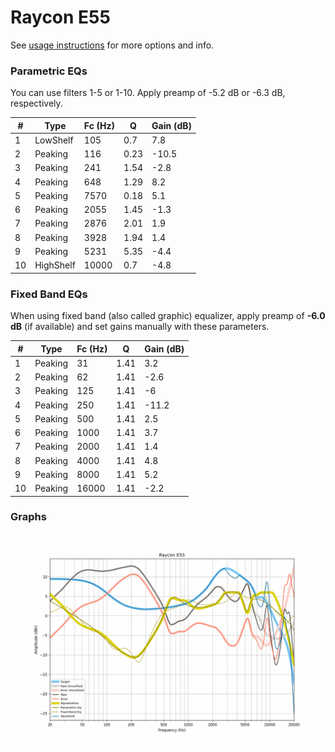 # Raycon E55
See [usage instructions](https://github.com/jaakkopasanen/AutoEq#usage) for more options and info.

### Parametric EQs
You can use filters 1-5 or 1-10. Apply preamp of -5.2 dB or -6.3 dB, respectively.

|   # | Type      |   Fc (Hz) |    Q |   Gain (dB) |
|-----|-----------|-----------|------|-------------|
|   1 | LowShelf  |       105 | 0.7  |         7.8 |
|   2 | Peaking   |       116 | 0.23 |       -10.5 |
|   3 | Peaking   |       241 | 1.54 |        -2.8 |
|   4 | Peaking   |       648 | 1.29 |         8.2 |
|   5 | Peaking   |      7570 | 0.18 |         5.1 |
|   6 | Peaking   |      2055 | 1.45 |        -1.3 |
|   7 | Peaking   |      2876 | 2.01 |         1.9 |
|   8 | Peaking   |      3928 | 1.94 |         1.4 |
|   9 | Peaking   |      5231 | 5.35 |        -4.4 |
|  10 | HighShelf |     10000 | 0.7  |        -4.8 |

### Fixed Band EQs
When using fixed band (also called graphic) equalizer, apply preamp of **-6.0 dB** (if available) and set gains manually with these parameters.

|   # | Type    |   Fc (Hz) |    Q |   Gain (dB) |
|-----|---------|-----------|------|-------------|
|   1 | Peaking |        31 | 1.41 |         3.2 |
|   2 | Peaking |        62 | 1.41 |        -2.6 |
|   3 | Peaking |       125 | 1.41 |        -6   |
|   4 | Peaking |       250 | 1.41 |       -11.2 |
|   5 | Peaking |       500 | 1.41 |         2.5 |
|   6 | Peaking |      1000 | 1.41 |         3.7 |
|   7 | Peaking |      2000 | 1.41 |         1.4 |
|   8 | Peaking |      4000 | 1.41 |         4.8 |
|   9 | Peaking |      8000 | 1.41 |         5.2 |
|  10 | Peaking |     16000 | 1.41 |        -2.2 |

### Graphs
![](./Raycon%20E55.png)
